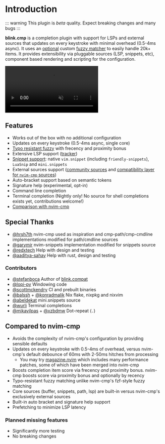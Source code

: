# Introduction

::: warning
This plugin is *beta* quality. Expect breaking changes and many bugs
:::

**blink.cmp** is a completion plugin with support for LSPs and external sources that updates on every keystroke with minimal overhead (0.5-4ms async). It uses an [optional](/configuration/fuzzy.html#rust-vs-lua-implementation) custom [fuzzy matcher](https://github.com/saghen/frizbee) to easily handle 20k+ items. It provides extensibility via pluggable sources (LSP, snippets, etc), component based rendering and scripting for the configuration.

<video controls autoplay muted src="https://github.com/user-attachments/assets/9849e57a-3c2c-49a8-959c-dbb7fef78c80"></video>

## Features

- Works out of the box with no additional configuration
- Updates on every keystroke (0.5-4ms async, single core)
- [Typo resistant fuzzy](https://github.com/saghen/frizbee) with frecency and proximity bonus
- Extensive LSP support ([tracker](/development/lsp-tracker.md))
- [Snippet support](/configuration/snippets.html): native `vim.snippet` (including `friendly-snippets`), `LuaSnip` and `mini.snippets`
- External sources support ([community sources](/configuration/sources.html#community-sources) and [compatibility layer for `nvim-cmp` sources](https://github.com/saghen/blink.compat))
- Auto-bracket support based on semantic tokens
- Signature help (experimental, opt-in)
- Command line completion
- Terminal completion (Nightly only! No source for shell completions exists yet, contributions welcome!)
- [Comparison with nvim-cmp](https://cmp.saghen.dev/#compared-to-nvim-cmp)

## Special Thanks

- [@hrsh7th](https://github.com/hrsh7th/) nvim-cmp used as inspiration and cmp-path/cmp-cmdline implementations modified for path/cmdline sources
- [@garymjr](https://github.com/garymjr) nvim-snippets implementation modified for snippets source
- [@redxtech](https://github.com/redxtech) Help with design and testing
- [@aaditya-sahay](https://github.com/aaditya-sahay) Help with rust, design and testing

### Contributors

- [@stefanboca](https://github.com/stefanboca) Author of [blink.compat](https://github.com/saghen/blink.compat)
- [@lopi-py](https://github.com/lopi-py) Windowing code
- [@scottmckendry](https://github.com/scottmckendry) CI and prebuilt binaries
- [@balssh](https://github.com/Balssh) + [@konradmalik](https://github.com/konradmalik) Nix flake, nixpkg and nixvim
- [@abeldekat](https://github.com/abeldekat) mini.snippets source
- [@wurli](https://github.com/wurli) Terminal completions
- [@mikavilpas](https://github.com/mikavilpas) + [@xzbdmw](https://github.com/xzbdmw) Dot-repeat (`.`)

## Compared to nvim-cmp

- Avoids the complexity of nvim-cmp's configuration by providing sensible defaults
- Updates on every keystroke with 0.5-4ms of overhead, versus nvim-cmp's default debounce of 60ms with 2-50ms hitches from processing
  - You may try [magazine.nvim](https://github.com/iguanacucumber/magazine.nvim) which includes many performance patches, some of which have been merged into nvim-cmp
- Boosts completion item score via frecency _and_ proximity bonus. nvim-cmp boosts score via proximity bonus and optionally by recency
- Typo-resistant fuzzy matching unlike nvim-cmp's fzf-style fuzzy matching
- Core sources (buffer, snippets, path, lsp) are built-in versus nvim-cmp's exclusively external sources
- Built-in auto bracket and signature help support
- Prefetching to minimize LSP latency

### Planned missing features

- Significantly more testing
- No breaking changes
